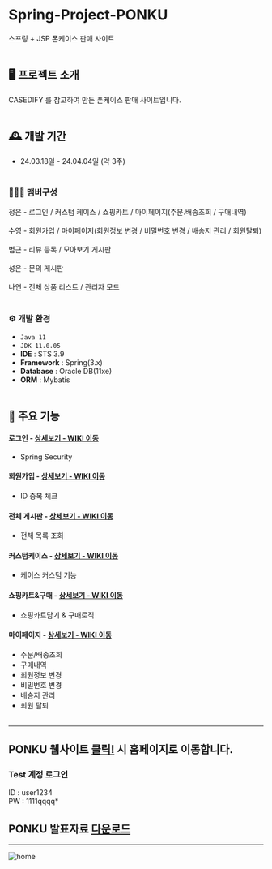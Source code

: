 # Spring-Project-PONKU
스프링 + JSP 폰케이스 판매 사이트
<br><br>

## 🖥️ 프로젝트 소개
CASEDIFY 를 참고하여 만든 폰케이스 판매 사이트입니다.
<br><br>


## 🕰️ 개발 기간
* 24.03.18일 - 24.04.04일 (약 3주)
<br><br>

### 🧑‍🤝‍🧑 맴버구성
정은 - 로그인 / 커스텀 케이스 / 쇼핑카트 / 마이페이지(주문.배송조회 / 구매내역)
<br><br>
수영 - 회원가입 / 마이페이지(회원정보 변경 / 비밀번호 변경 / 배송지 관리 / 회원탈퇴)
<br><br>
범근 - 리뷰 등록 / 모아보기 게시판
<br><br>
성은 - 문의 게시판
<br><br>
나연 - 전체 상품 리스트 / 관리자 모드
<br><br>

### ⚙️ 개발 환경
- `Java 11`
- `JDK 11.0.05`
- **IDE** : STS 3.9
- **Framework** : Spring(3.x)
- **Database** : Oracle DB(11xe) 
- **ORM** : Mybatis
<br><br>

## 📌 주요 기능

#### 로그인 - <a href="https://github.com/kimjeong-eun/shopProject/wiki/%EC%A3%BC%EC%9A%94-%EA%B8%B0%EB%8A%A5-%EC%86%8C%EA%B0%9C(%EB%A1%9C%EA%B7%B8%EC%9D%B8)" >상세보기 - WIKI 이동</a>
- Spring Security

#### 회원가입 - <a href="https://github.com/kimjeong-eun/shopProject/wiki/%ED%9A%8C%EC%9B%90%EA%B0%80%EC%9E%85" >상세보기 - WIKI 이동</a>
- ID 중복 체크

#### 전체 게시판 - <a href="https://github.com/kimjeong-eun/shopProject/wiki/List"> 상세보기 - WIKI 이동</a>
- 전체 목록 조회

#### 커스텀케이스 - <a href="https://github.com/kimjeong-eun/shopProject/wiki/%EC%A3%BC%EC%9A%94-%EA%B8%B0%EB%8A%A5-%EC%86%8C%EA%B0%9C(%EC%BB%A4%EC%8A%A4%ED%85%80%EC%BC%80%EC%9D%B4%EC%8A%A4)"> 상세보기 - WIKI 이동</a>
- 케이스 커스텀 기능

#### 쇼핑카트&구매 - <a href="https://github.com/kimjeong-eun/shopProject/wiki/%EC%A3%BC%EC%9A%94-%EA%B8%B0%EB%8A%A5-%EC%86%8C%EA%B0%9C(%EA%B5%AC%EB%A7%A4-&%EC%87%BC%ED%95%91%EC%B9%B4%ED%8A%B8)"> 상세보기 - WIKI 이동</a>
- 쇼핑카트담기 & 구매로직

#### 마이페이지 - <a href="https://github.com/kimjeong-eun/shopProject/wiki/%EC%A3%BC%EC%9A%94-%EA%B8%B0%EB%8A%A5-%EC%86%8C%EA%B0%9C(%EB%A7%88%EC%9D%B4%ED%8E%98%EC%9D%B4%EC%A7%80)" >상세보기 - WIKI 이동</a>
- 주문/배송조회
- 구매내역
- 회원정보 변경
- 비밀번호 변경
- 배송지 관리
- 회원 탈퇴
<br><br>

***
## PONKU 웹사이트 <a href="http://13.125.247.16:8080" target="_blank" >클릭!</a> 시 홈페이지로 이동합니다.
### Test 계정 로그인
ID : user1234  
PW : 1111qqqq*
<br>
## PONKU 발표자료 <a href="https://github.com/kimjeong-eun/shopProject/files/14945720/default.pdf" >다운로드</a>
***
![home](https://github.com/kimjeong-eun/shopProject/assets/102582351/cb956a0f-60c1-4c3a-b91b-5bf3624e1376)


